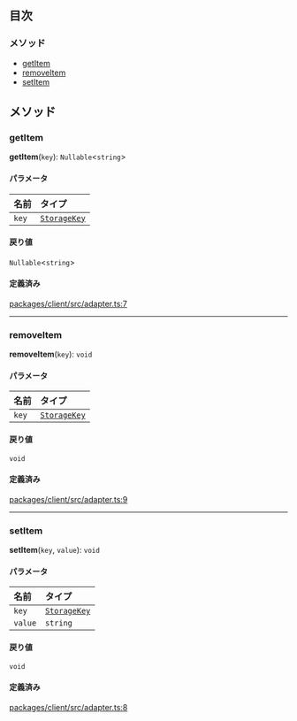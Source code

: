 ## 目次

### メソッド

- [getItem](Storage.md#getitem)
- [removeItem](Storage.md#removeitem)
- [setItem](Storage.md#setitem)

## メソッド

### getItem

**getItem**(`key`): `Nullable`<`string`\>

#### パラメータ

| 名前  | タイプ                                   |
| :---- | :------------------------------------- |
| `key` | [`StorageKey`](../types/StorageKey.md) |

#### 戻り値

`Nullable`<`string`\>

#### 定義済み

[packages/client/src/adapter.ts:7](https://github.com/logto-io/js/blob/f0f78e6/packages/client/src/adapter.ts#L7)

---

### removeItem

**removeItem**(`key`): `void`

#### パラメータ

| 名前  | タイプ                                   |
| :---- | :------------------------------------- |
| `key` | [`StorageKey`](../types/StorageKey.md) |

#### 戻り値

`void`

#### 定義済み

[packages/client/src/adapter.ts:9](https://github.com/logto-io/js/blob/f0f78e6/packages/client/src/adapter.ts#L9)

---

### setItem

**setItem**(`key`, `value`): `void`

#### パラメータ

| 名前    | タイプ                                   |
| :------ | :------------------------------------- |
| `key`   | [`StorageKey`](../types/StorageKey.md) |
| `value` | `string`                               |

#### 戻り値

`void`

#### 定義済み

[packages/client/src/adapter.ts:8](https://github.com/logto-io/js/blob/f0f78e6/packages/client/src/adapter.ts#L8)